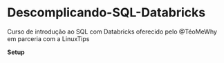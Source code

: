 # Descomplicando-SQL-Databricks
Curso de introdução ao SQL com Databricks oferecido pelo @TéoMeWhy em parceria com a LinuxTips

**Setup**

